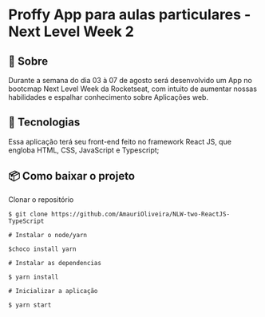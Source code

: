 # Proffy App para aulas particulares - Next Level Week 2


## 📖 Sobre 

  Durante a semana do dia 03 à 07 de agosto será desenvolvido um App no bootcmap Next Level Week da Rocketseat, com intuito de aumentar nossas habilidades e espalhar conhecimento sobre Aplicações web.



## 🚀 Tecnologias

  Essa aplicação terá seu front-end feito no framework React JS, que engloba HTML, CSS, JavaScript e Typescript;
  
  
## 📦 Como baixar o projeto

   Clonar o repositório

    $ git clone https://github.com/AmauriOliveira/NLW-two-ReactJS-TypeScript

    # Instalar o node/yarn

    $choco install yarn

    # Instalar as dependencias

    $ yarn install
    
    # Inicializar a aplicação
    
    $ yarn start
